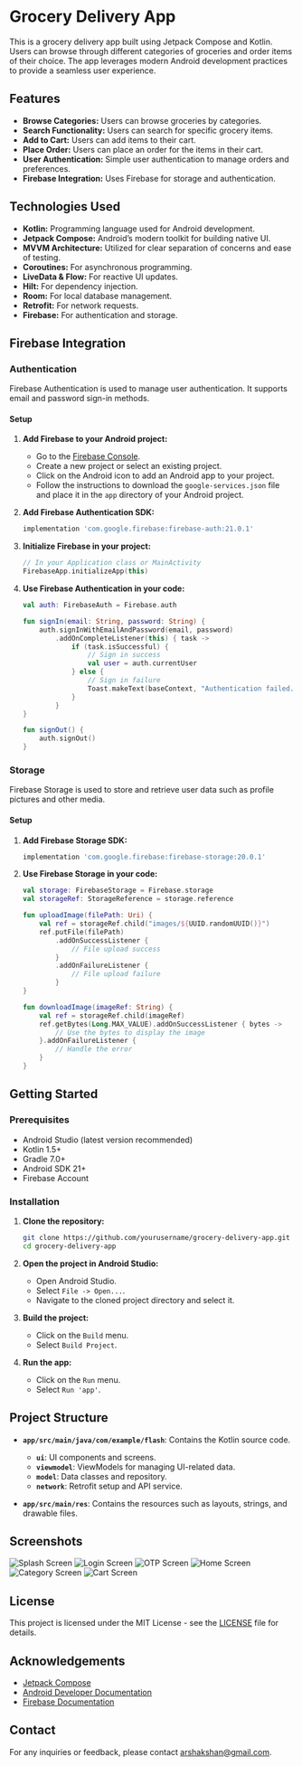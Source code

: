 # Grocery Delivery App

This is a grocery delivery app built using Jetpack Compose and Kotlin. Users can browse through different categories of groceries and order items of their choice. The app leverages modern Android development practices to provide a seamless user experience.

## Features

- **Browse Categories:** Users can browse groceries by categories.
- **Search Functionality:** Users can search for specific grocery items.
- **Add to Cart:** Users can add items to their cart.
- **Place Order:** Users can place an order for the items in their cart.
- **User Authentication:** Simple user authentication to manage orders and preferences.
- **Firebase Integration:** Uses Firebase for storage and authentication.

## Technologies Used

- **Kotlin:** Programming language used for Android development.
- **Jetpack Compose:** Android’s modern toolkit for building native UI.
- **MVVM Architecture:** Utilized for clear separation of concerns and ease of testing.
- **Coroutines:** For asynchronous programming.
- **LiveData & Flow:** For reactive UI updates.
- **Hilt:** For dependency injection.
- **Room:** For local database management.
- **Retrofit:** For network requests.
- **Firebase:** For authentication and storage.

## Firebase Integration

### Authentication

Firebase Authentication is used to manage user authentication. It supports email and password sign-in methods.

#### Setup

1. **Add Firebase to your Android project:**
   - Go to the [Firebase Console](https://console.firebase.google.com/).
   - Create a new project or select an existing project.
   - Click on the Android icon to add an Android app to your project.
   - Follow the instructions to download the `google-services.json` file and place it in the `app` directory of your Android project.

2. **Add Firebase Authentication SDK:**
   ```gradle
   implementation 'com.google.firebase:firebase-auth:21.0.1'
   ```

3. **Initialize Firebase in your project:**
   ```kotlin
   // In your Application class or MainActivity
   FirebaseApp.initializeApp(this)
   ```

4. **Use Firebase Authentication in your code:**
   ```kotlin
   val auth: FirebaseAuth = Firebase.auth

   fun signIn(email: String, password: String) {
       auth.signInWithEmailAndPassword(email, password)
           .addOnCompleteListener(this) { task ->
               if (task.isSuccessful) {
                   // Sign in success
                   val user = auth.currentUser
               } else {
                   // Sign in failure
                   Toast.makeText(baseContext, "Authentication failed.", Toast.LENGTH_SHORT).show()
               }
           }
   }

   fun signOut() {
       auth.signOut()
   }
   ```

### Storage

Firebase Storage is used to store and retrieve user data such as profile pictures and other media.

#### Setup

1. **Add Firebase Storage SDK:**
   ```gradle
   implementation 'com.google.firebase:firebase-storage:20.0.1'
   ```

2. **Use Firebase Storage in your code:**
   ```kotlin
   val storage: FirebaseStorage = Firebase.storage
   val storageRef: StorageReference = storage.reference

   fun uploadImage(filePath: Uri) {
       val ref = storageRef.child("images/${UUID.randomUUID()}")
       ref.putFile(filePath)
           .addOnSuccessListener {
               // File upload success
           }
           .addOnFailureListener {
               // File upload failure
           }
   }

   fun downloadImage(imageRef: String) {
       val ref = storageRef.child(imageRef)
       ref.getBytes(Long.MAX_VALUE).addOnSuccessListener { bytes ->
           // Use the bytes to display the image
       }.addOnFailureListener {
           // Handle the error
       }
   }
   ```

## Getting Started

### Prerequisites

- Android Studio (latest version recommended)
- Kotlin 1.5+
- Gradle 7.0+
- Android SDK 21+
- Firebase Account

### Installation

1. **Clone the repository:**
   ```bash
   git clone https://github.com/yourusername/grocery-delivery-app.git
   cd grocery-delivery-app
   ```

2. **Open the project in Android Studio:**
   - Open Android Studio.
   - Select `File -> Open...`.
   - Navigate to the cloned project directory and select it.

3. **Build the project:**
   - Click on the `Build` menu.
   - Select `Build Project`.

4. **Run the app:**
   - Click on the `Run` menu.
   - Select `Run 'app'`.

## Project Structure

- **`app/src/main/java/com/example/flash`**: Contains the Kotlin source code.
  - **`ui`**: UI components and screens.
  - **`viewmodel`**: ViewModels for managing UI-related data.
  - **`model`**: Data classes and repository.
  - **`network`**: Retrofit setup and API service.

- **`app/src/main/res`**: Contains the resources such as layouts, strings, and drawable files.

## Screenshots

![Splash Screen](screenshots/Splash.jpg)
![Login Screen](screenshots/Login.jpg)
![OTP Screen](screenshots/OTP_Verification.jpg)
![Home Screen](screenshots/home.jpg)
![Category Screen](screenshots/category.jpg)
![Cart Screen](screenshots/cart.jpg)

## License

This project is licensed under the MIT License - see the [LICENSE](LICENSE) file for details.

## Acknowledgements

- [Jetpack Compose](https://developer.android.com/jetpack/compose)
- [Android Developer Documentation](https://developer.android.com/docs)
- [Firebase Documentation](https://firebase.google.com/docs)

## Contact

For any inquiries or feedback, please contact [arshakshan@gmail.com](arshakshan@gmail.com).
